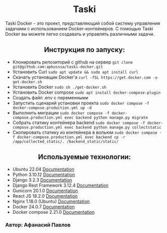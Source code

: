 <h1 style="text-align:center;">Taski</h1> 
Taski Docker - это проект, представляющий собой систему управления задачами с использованием Docker-контейнеров.
С помощью Taski Docker вы можете легко создавать и управлять различными задачи.

<h2 style="text-align:center;">Инструкция по запуску:</h2>

- Клонировать репозиторий с github на сервер `git clone git@github.com:apkusssa/taski-docker.git`
- Установить Curl `sudo apt update && sudo apt install curl`
- Скачать установщик Docker'а `curl -fSL https://get.docker.com -o get-docker.sh`
- Установить Docker `sudo sh ./get-docker.sh`
- Установить Docker compose `sudo apt install docker-compose-plugin`
- Создать файл .env с переменными
- Запустить сценарий установки проекта `sudo docker compose -f docker-compose.production.yml up -d`
- Выполнить миграции `sudo docker compose -f docker-compose.production.yml exec backend python manage.py migrate`
- Собрать статику контейнера backend `sudo docker compose -f docker-compose.production.yml exec backend python manage.py collectstatic`
- Скопировать статику из контейнера в вольюм `sudo docker compose -f docker-compose.production.yml exec backend cp -r /app/collected_static/. /backend_static/static/`


<h2 style="text-align:center;">Используемые технологии:</h2>
<ul>
    <li> Ubuntu 22.04 <a href="https://help.ubuntu.com/"> Documentation</a> </li>
    <li>Python 3.10.12 <a href="https://docs.python.org/3/index.html"> Documentation</a> </li>
    <li>Django 3.2.3 <a href="https://docs.djangoproject.com/en/4.2/"> Documentation</a></li>
    <li>Django Rest Framework 3.12.4 <a href="https://www.django-rest-framework.org/topics/documenting-your-api/"> Documentation</a></li>
    <li>Gunicorn 20.1.0 <a href="https://docs.gunicorn.org/en/stable/"> Documentation</a></li>
    <li>React JS 18.2.0 <a href="https://legacy.reactjs.org/docs/getting-started.html?url=https%3A%2F%2Freactjs.org%2Fdocs%2Fgetting-started.html"> Documentation</a></li>
    <li>Nginx 1.18.0 (Ubuntu) <a href="https://nginx.org/ru/docs/"> Documentation</a></li>
    <li>Docker 24.0.7 <a href="https://docs.docker.com/"> Documentation</a></li>
    <li>Docker compose 2.21.0 <a href="https://docs.docker.com/compose/"> Documentation</a></li>
    
</ul>
<h3>Автор: Афанасий Павлов</h3>
